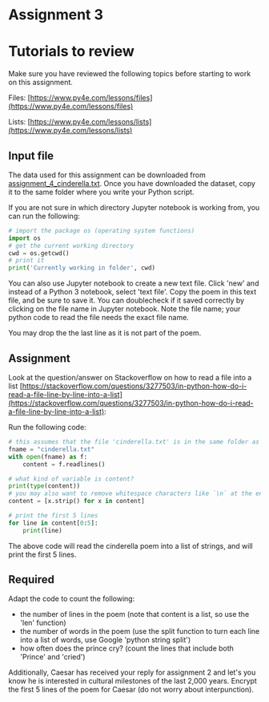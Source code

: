 # Assignment 3


# Tutorials to review

Make sure you have reviewed the following topics before starting to work on this assignment. 

Files: [https://www.py4e.com/lessons/files](https://www.py4e.com/lessons/files)

Lists: [https://www.py4e.com/lessons/lists](https://www.py4e.com/lessons/lists)


## Input file

The data used for this assignment can be downloaded from [assignment_4_cinderella.txt](assignment_4_cinderella.txt). Once you have downloaded the dataset, copy it to the same folder where you write your Python script.

If you are not sure in which directory Jupyter notebook is working from, you can run the following:

```python
# import the package os (operating system functions)
import os
# get the current working directory
cwd = os.getcwd()
# print it
print('Currently working in folder', cwd)
```

You can also use Jupyter notebook to create a new text file. Click 'new' and instead of a Python 3 notebook, select 'text file'. Copy the poem in this text file, and be sure to save it. You can doublecheck if it saved correctly by clicking on the file name in Jupyter notebook. Note the file name; your python code to read the file needs the exact file name.

You may drop the the last line as it is not part of the poem.

## Assignment

Look at the question/answer on Stackoverflow on how to read a file into a list [https://stackoverflow.com/questions/3277503/in-python-how-do-i-read-a-file-line-by-line-into-a-list](https://stackoverflow.com/questions/3277503/in-python-how-do-i-read-a-file-line-by-line-into-a-list):

Run the following code:

```python
# this assumes that the file 'cinderella.txt' is in the same folder as your ipynb script 
fname = "cinderella.txt"
with open(fname) as f:
    content = f.readlines()

# what kind of variable is content?
print(type(content))    
# you may also want to remove whitespace characters like `\n` at the end of each line
content = [x.strip() for x in content]

# print the first 5 lines
for line in content[0:5]:
	print(line)
```

The above code will read the cinderella poem into a list of strings, and will print the first 5 lines.

## Required

Adapt the code to count the following:

- the number of lines in the poem (note that content is a list, so use the 'len' function)
- the number of words in the poem (use the split function to turn each line into a list of words, use Google 'python string split') 
- how often does the prince cry? (count the lines that include both 'Prince' and 'cried')

Additionally, Caesar has received your reply for assignment 2 and let's you know he is interested in cultural milestones of the last 2,000 years. Encrypt the first 5 lines of the poem for Caesar (do not worry about interpunction).


